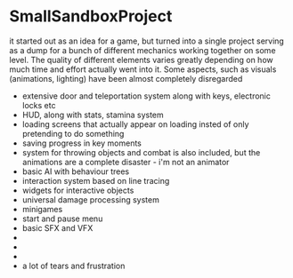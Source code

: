 # SmallSandboxProject

it started out as an idea for a game, but turned into a single project serving as a dump for a bunch of different mechanics working together on some level. The quality of different elements varies greatly depending on how much time and effort actually went into it. Some aspects, such as visuals (animations, lighting) have been almost completely disregarded

- extensive door and teleportation system along with keys, electronic locks etc
- HUD, along with stats, stamina system
- loading screens that actually appear on loading insted of only pretending to do something
- saving progress in key moments
- system for throwing objects and combat is also included, but the animations are a complete disaster - i'm not an animator
- basic AI with behaviour trees 
- interaction system based on line tracing
- widgets for interactive objects
- universal damage processing system
- minigames
- start and pause menu
- basic SFX and VFX
- 
- 
- 
- a lot of tears and frustration
